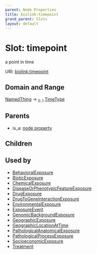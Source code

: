 ```yaml
---
parent: Node Properties
title: biolink:timepoint
grand_parent: Slots
layout: default
---
```


# Slot: timepoint


a point in time

URI: [biolink:timepoint](https://w3id.org/biolink/vocab/timepoint)

## Domain and Range

[NamedThing](NamedThing.md) ->  <sub>0..1</sub> [TimeType](types/TimeType.md)

## Parents

 *  is_a: [node property](node_property.md)

## Children


## Used by

 * [BehavioralExposure](BehavioralExposure.md)
 * [BioticExposure](BioticExposure.md)
 * [ChemicalExposure](ChemicalExposure.md)
 * [DiseaseOrPhenotypicFeatureExposure](DiseaseOrPhenotypicFeatureExposure.md)
 * [DrugExposure](DrugExposure.md)
 * [DrugToGeneInteractionExposure](DrugToGeneInteractionExposure.md)
 * [EnvironmentalExposure](EnvironmentalExposure.md)
 * [ExposureEvent](ExposureEvent.md)
 * [GenomicBackgroundExposure](GenomicBackgroundExposure.md)
 * [GeographicExposure](GeographicExposure.md)
 * [GeographicLocationAtTime](GeographicLocationAtTime.md)
 * [PathologicalAnatomicalExposure](PathologicalAnatomicalExposure.md)
 * [PathologicalProcessExposure](PathologicalProcessExposure.md)
 * [SocioeconomicExposure](SocioeconomicExposure.md)
 * [Treatment](Treatment.md)

